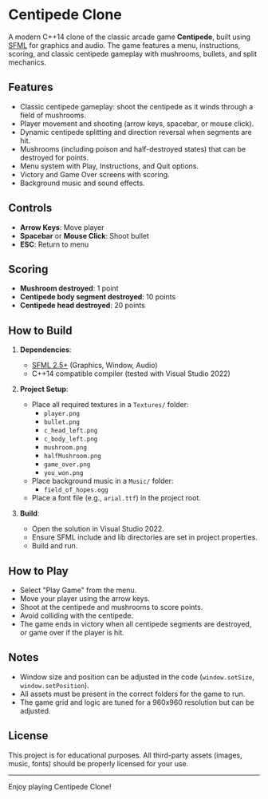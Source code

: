 # Centipede Clone

A modern C++14 clone of the classic arcade game **Centipede**, built using [SFML](https://www.sfml-dev.org/) for graphics and audio. The game features a menu, instructions, scoring, and classic centipede gameplay with mushrooms, bullets, and split mechanics.

## Features

- Classic centipede gameplay: shoot the centipede as it winds through a field of mushrooms.
- Player movement and shooting (arrow keys, spacebar, or mouse click).
- Dynamic centipede splitting and direction reversal when segments are hit.
- Mushrooms (including poison and half-destroyed states) that can be destroyed for points.
- Menu system with Play, Instructions, and Quit options.
- Victory and Game Over screens with scoring.
- Background music and sound effects.

## Controls

- **Arrow Keys**: Move player
- **Spacebar** or **Mouse Click**: Shoot bullet
- **ESC**: Return to menu

## Scoring

- **Mushroom destroyed**: 1 point
- **Centipede body segment destroyed**: 10 points
- **Centipede head destroyed**: 20 points

## How to Build

1. **Dependencies**:
    - [SFML 2.5+](https://www.sfml-dev.org/download.php) (Graphics, Window, Audio)
    - C++14 compatible compiler (tested with Visual Studio 2022)

2. **Project Setup**:
    - Place all required textures in a `Textures/` folder:
        - `player.png`
        - `bullet.png`
        - `c_head_left.png`
        - `c_body_left.png`
        - `mushroom.png`
        - `halfMushroom.png`
        - `game_over.png`
        - `you_won.png`
    - Place background music in a `Music/` folder:
        - `field_of_hopes.ogg`
    - Place a font file (e.g., `arial.ttf`) in the project root.

3. **Build**:
    - Open the solution in Visual Studio 2022.
    - Ensure SFML include and lib directories are set in project properties.
    - Build and run.

## How to Play

- Select "Play Game" from the menu.
- Move your player using the arrow keys.
- Shoot at the centipede and mushrooms to score points.
- Avoid colliding with the centipede.
- The game ends in victory when all centipede segments are destroyed, or game over if the player is hit.

## Notes

- Window size and position can be adjusted in the code (`window.setSize`, `window.setPosition`).
- All assets must be present in the correct folders for the game to run.
- The game grid and logic are tuned for a 960x960 resolution but can be adjusted.

## License

This project is for educational purposes. All third-party assets (images, music, fonts) should be properly licensed for your use.

---

Enjoy playing Centipede Clone!
